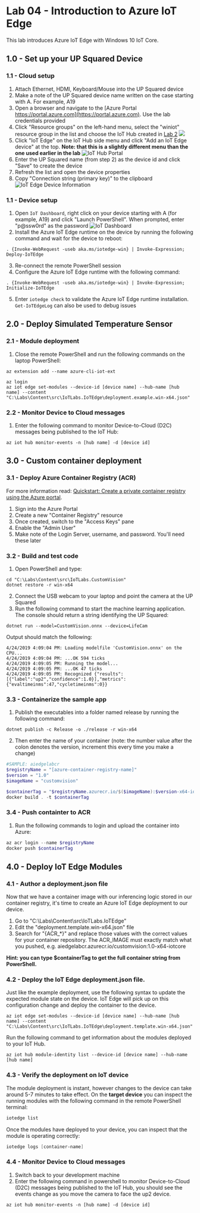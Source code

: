# Lab 04 - Introduction to Azure IoT Edge

This lab introduces Azure IoT Edge with Windows 10 IoT Core.

## 1.0 - Set up your UP Squared Device

### 1.1 - Cloud setup

1. Attach Ethernet, HDMI, Keyboard/Mouse into the UP Squared device
1. Make a note of the UP Squared device name written on the case starting with A. For example, A19 
1. Open a browser and navigate to the [Azure Portal https://portal.azure.com](https://portal.azure.com). Use the lab credentials provided
1. Click "Resource groups" on the left-hand menu, select the "winiot" resource group in the list and choose the IoT Hub created in [Lab 2](./Lab02.md#11---deploy-azure-iot-hub)
![](./media/2_azure5.png)
1. Click "IoT Edge" on the IoT Hub side menu and click "Add an IoT Edge device" at the top. **Note: that this is a slightly different menu than the one used earlier in the lab**
![IoT Hub Portal](./media/4_SelectIoTEdge.png)
1. Enter the UP Squared name (from step 2) as the device id and click "Save" to create the device
1. Refresh the list and open the device properties
1. Copy "Connection string (primary key)" to the clipboard
![IoT Edge Device Information](./media/4_CopyConnectionStringIoTEdge.png)


### 1.1 - Device setup

1. Open ```IoT Dashboard```, right click on your device starting with A (for example, A19) and click "Launch PowerShell". When prompted, enter "p@ssw0rd" as the password
![IoT Dashboard](./media/4_SelectPowershellDevice.png)
2. Install the Azure IoT Edge runtime on the device by running the following command and wait for the device to reboot:

```
. {Invoke-WebRequest -useb aka.ms/iotedge-win} | Invoke-Expression; Deploy-IoTEdge
```

3. Re-connect the remote PowerShell session 
4. Configure the Azure IoT Edge runtime with the following command:

```
. {Invoke-WebRequest -useb aka.ms/iotedge-win} | Invoke-Expression; Initialize-IoTEdge
```

5. Enter ```iotedge check``` to validate the Azure IoT Edge runtime installation. ```Get-IoTEdgeLog``` can also be used to debug issues


## 2.0 - Deploy Simulated Temperature Sensor

### 2.1 - Module deployment

1. Close the remote PowerShell and run the following commands on the laptop PowerShell:

```
az extension add --name azure-cli-iot-ext

az login
az iot edge set-modules --device-id [device name] --hub-name [hub name] --content "C:\Labs\Content\src\IoTLabs.IoTEdge\deployment.example.win-x64.json"
```

### 2.2 - Monitor Device to Cloud messages

1. Enter the following command to monitor Device-to-Cloud (D2C) messages being published to the IoT Hub:

```
az iot hub monitor-events -n [hub name] -d [device id]
```
 
## 3.0 - Custom container deployment

### 3.1 - Deploy Azure Container Registry (ACR)

For more information read: [Quickstart: Create a private container registry using the Azure portal](https://docs.microsoft.com/en-us/azure/container-registry/container-registry-get-started-portal).

1. Sign into the Azure Portal
1. Create a new "Container Registry" resource
1. Once created, switch to the "Access Keys" pane
1. Enable the "Admin User"
1. Make note of the Login Server, username, and password. You'll need these later


### 3.2 - Build and test code

1. Open PowerShell and type: 

```
cd "C:\Labs\Content\src\IoTLabs.CustomVision"
dotnet restore -r win-x64
```

2. Connect the USB webcam to your laptop and point the camera at the UP Squared
4. Run the following command to start the machine learning application. The console should return a string identifying the UP Squared: 

```
dotnet run --model=CustomVision.onnx --device=LifeCam
```

Output should match the following:

```
4/24/2019 4:09:04 PM: Loading modelfile 'CustomVision.onnx' on the CPU...
4/24/2019 4:09:04 PM: ...OK 594 ticks
4/24/2019 4:09:05 PM: Running the model...
4/24/2019 4:09:05 PM: ...OK 47 ticks
4/24/2019 4:09:05 PM: Recognized {"results":[{"label":"up2","confidence":1.0}],"metrics":{"evaltimeinms":47,"cycletimeinms":0}}
```

### 3.3 - Containerize the sample app 

1.  Publish the executables into a folder named release by running the following command:

```
dotnet publish -c Release -o ./release -r win-x64
```

2. Then enter the name of your container (note: the number value after the colon denotes the version, increment this every time you make a change)
```powershell
#SAMPLE: aiedgelabcr
$registryName = "[azure-container-registry-name]"
$version = "1.0"
$imageName = "customvision"

$containerTag = "$registryName.azurecr.io/$($imageName):$version-x64-iotcore"
docker build . -t $containerTag
```


### 3.4 - Push containter to ACR

1. Run the following commands to login and upload the container into Azure:

```powershell
az acr login --name $registryName
docker push $containerTag
```

## 4.0 - Deploy IoT Edge Modules

### 4.1 - Author a deployment.json file

Now that we have a container image with our inferencing logic stored in our container registry, it's time to create an Azure IoT Edge deployment to our device.

1. Go to "C:\Labs\Content\src\IoTLabs.IoTEdge"
1. Edit the "deployment.template.win-x64.json" file
1. Search for "{ACR_*}" and replace those values with the correct values for your container repository. The ACR_IMAGE must exactly match what you pushed, e.g. aiedgelabcr.azurecr.io/customvision:1.0-x64-iotcore

**Hint: you can type $containerTag to get the full container string from PowerShell.**


### 4.2 - Deploy the IoT Edge deployment.json file. 

Just like the example deployment, use the following syntax to update the expected module state on the device. IoT Edge will pick up on this configuration change and deploy the container to the device.

```
az iot edge set-modules --device-id [device name] --hub-name [hub name] --content "C:\Labs\Content\src\IoTLabs.IoTEdge\deployment.template.win-x64.json"
```

Run the following command to get information about the modules deployed to your IoT Hub.
```
az iot hub module-identity list --device-id [device name] --hub-name [hub name]
```

### 4.3 - Verify the deployment on IoT device

The module deployment is instant, however changes to the device can take around 5-7 minutes to take effect. On the **target device** you can inspect the running modules with the following command in the remote PowerShell terminal:

```powershell
iotedge list
```

Once the modules have deployed to your device, you can inspect that the module is operating correctly:

```powershell
iotedge logs [container-name]
```


### 4.4 - Monitor Device to Cloud messages

1. Switch back to your development machine
1. Enter the following command in powershell to monitor Device-to-Cloud (D2C) messages being published to the IoT Hub, you should see the events change as you move the camera to face the up2 device.

```
az iot hub monitor-events -n [hub name] -d [device id]
```